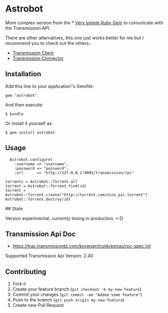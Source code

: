 # Astrobot

More complex version from the * [Very simple Ruby Gem](https://github.com/dsander/transmission-client) to comunicate with the Transmission API.

There are other alternatives, this one just works better for me but I recommend you to check out the others.:

* [Transmission Client](https://github.com/dsander/transmission-client)
* [Transmission Connector](https://github.com/mattissf/transmission-connector)


## Installation

Add this line to your application"s Gemfile:

    gem "astrobot"

And then execute:

    $ bundle

Or install it yourself as:

    $ gem install astrobot

## Usage

      Astrobot.configure(
        :username => "username",
        :password => "password",
        :url      => "http://127.0.0.1:9091/transmission/rpc"

    torrents = Astrobot::Torrent.all
    torrent = Astrobot::Torrent.find(id)
    torrent = Astrobot::Torrent.create("http://torrent.com/nice_pic.torrent")
    Astrobot::Torrent.destroy(id)

## State

Version experimental, currently tesing in production. <:D

## Transmission Api Doc

* https://trac.transmissionbt.com/browser/trunk/extras/rpc-spec.txt

Supported Transmission Api Version: 2.40

## Contributing

1. Fork it
2. Create your feature branch (`git checkout -b my-new-feature`)
3. Commit your changes (`git commit -am "Added some feature"`)
4. Push to the branch (`git push origin my-new-feature`)
5. Create new Pull Request
